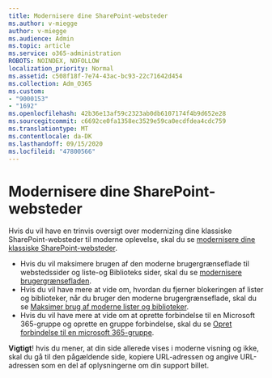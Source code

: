 ```yaml
---
title: Modernisere dine SharePoint-websteder
ms.author: v-miegge
author: v-miegge
ms.audience: Admin
ms.topic: article
ms.service: o365-administration
ROBOTS: NOINDEX, NOFOLLOW
localization_priority: Normal
ms.assetid: c508f18f-7e74-43ac-bc93-22c71642d454
ms.collection: Adm_O365
ms.custom:
- "9000153"
- "1692"
ms.openlocfilehash: 42b36e13af59c2323ab0db6107174f4b9d652e28
ms.sourcegitcommit: c6692ce0fa1358ec3529e59ca0ecdfdea4cdc759
ms.translationtype: MT
ms.contentlocale: da-DK
ms.lasthandoff: 09/15/2020
ms.locfileid: "47800566"
---
```

# <a name="modernize-your-sharepoint-sites"></a>Modernisere dine SharePoint-websteder

Hvis du vil have en trinvis oversigt over modernizing dine klassiske SharePoint-websteder til moderne oplevelse, skal du se [modernisere dine klassiske SharePoint-websteder](https://docs.microsoft.com/sharepoint/dev/transform/modernize-classic-sites).

* Hvis du vil maksimere brugen af den moderne brugergrænseflade til webstedssider og liste-og Biblioteks sider, skal du se [modernisere brugergrænsefladen](https://docs.microsoft.com/sharepoint/dev/transform/modernize-userinterface).
* Hvis du vil have mere at vide om, hvordan du fjerner blokeringen af lister og biblioteker, når du bruger den moderne brugergrænseflade, skal du se [Maksimer brug af moderne lister og biblioteker](https://docs.microsoft.com/sharepoint/dev/transform/modernize-userinterface-lists-and-libraries).
* Hvis du vil have mere at vide om at oprette forbindelse til en Microsoft 365-gruppe og oprette en gruppe forbindelse, skal du se [Opret forbindelse til en microsoft 365-gruppe](https://docs.microsoft.com/sharepoint/dev/transform/modernize-connect-to-office365-group).

**Vigtigt**! hvis du mener, at din side allerede vises i moderne visning og ikke, skal du gå til den pågældende side, kopiere URL-adressen og angive URL-adressen som en del af oplysningerne om din support billet.
